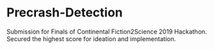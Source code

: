 # Precrash-Detection
Submission for Finals of Continental Fiction2Science 2019 Hackathon. <br>
Secured the highest score for ideation and implementation.

